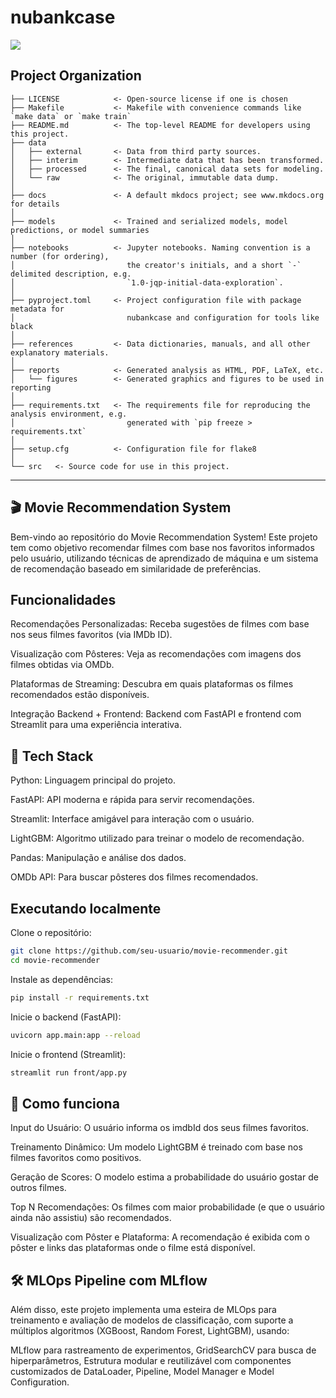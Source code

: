 # nubankcase

<a target="_blank" href="https://cookiecutter-data-science.drivendata.org/">
    <img src="https://img.shields.io/badge/CCDS-Project%20template-328F97?logo=cookiecutter" />
</a>


## Project Organization

```
├── LICENSE            <- Open-source license if one is chosen
├── Makefile           <- Makefile with convenience commands like `make data` or `make train`
├── README.md          <- The top-level README for developers using this project.
├── data
│   ├── external       <- Data from third party sources.
│   ├── interim        <- Intermediate data that has been transformed.
│   ├── processed      <- The final, canonical data sets for modeling.
│   └── raw            <- The original, immutable data dump.
│
├── docs               <- A default mkdocs project; see www.mkdocs.org for details
│
├── models             <- Trained and serialized models, model predictions, or model summaries
│
├── notebooks          <- Jupyter notebooks. Naming convention is a number (for ordering),
│                         the creator's initials, and a short `-` delimited description, e.g.
│                         `1.0-jqp-initial-data-exploration`.
│
├── pyproject.toml     <- Project configuration file with package metadata for 
│                         nubankcase and configuration for tools like black
│
├── references         <- Data dictionaries, manuals, and all other explanatory materials.
│
├── reports            <- Generated analysis as HTML, PDF, LaTeX, etc.
│   └── figures        <- Generated graphics and figures to be used in reporting
│
├── requirements.txt   <- The requirements file for reproducing the analysis environment, e.g.
│                         generated with `pip freeze > requirements.txt`
│
├── setup.cfg          <- Configuration file for flake8
│
└── src   <- Source code for use in this project.

```

--------

## 🎬 Movie Recommendation System

Bem-vindo ao repositório do Movie Recommendation System! Este projeto tem como objetivo recomendar filmes com base nos favoritos informados pelo usuário, utilizando técnicas de aprendizado de máquina e um sistema de recomendação baseado em similaridade de preferências.

 ## Funcionalidades
Recomendações Personalizadas: Receba sugestões de filmes com base nos seus filmes favoritos (via IMDb ID).

Visualização com Pôsteres: Veja as recomendações com imagens dos filmes obtidas via OMDb.

Plataformas de Streaming: Descubra em quais plataformas os filmes recomendados estão disponíveis.

Integração Backend + Frontend: Backend com FastAPI e frontend com Streamlit para uma experiência interativa.
## 🧰 Tech Stack
Python: Linguagem principal do projeto.

FastAPI: API moderna e rápida para servir recomendações.

Streamlit: Interface amigável para interação com o usuário.

LightGBM: Algoritmo utilizado para treinar o modelo de recomendação.

Pandas: Manipulação e análise dos dados.

OMDb API: Para buscar pôsteres dos filmes recomendados.

## **Executando localmente**
Clone o repositório:

```bash
git clone https://github.com/seu-usuario/movie-recommender.git
cd movie-recommender
```
Instale as dependências:

```bash
pip install -r requirements.txt
```
Inicie o backend (FastAPI):

```bash
uvicorn app.main:app --reload
```
Inicie o frontend (Streamlit):
```bash
streamlit run front/app.py
```

## 🧠 Como funciona
Input do Usuário: O usuário informa os imdbId dos seus filmes favoritos.

Treinamento Dinâmico: Um modelo LightGBM é treinado com base nos filmes favoritos como positivos.

Geração de Scores: O modelo estima a probabilidade do usuário gostar de outros filmes.

Top N Recomendações: Os filmes com maior probabilidade (e que o usuário ainda não assistiu) são recomendados.

Visualização com Pôster e Plataforma: A recomendação é exibida com o pôster e links das plataformas onde o filme está disponível.

## 🛠️ MLOps Pipeline com MLflow
Além disso, este projeto implementa uma esteira de MLOps para treinamento e avaliação de modelos de classificação, com suporte a múltiplos algoritmos (XGBoost, Random Forest, LightGBM), usando:

MLflow para rastreamento de experimentos,
GridSearchCV para busca de hiperparâmetros,
Estrutura modular e reutilizável com componentes customizados de DataLoader, Pipeline, Model Manager e Model Configuration.
